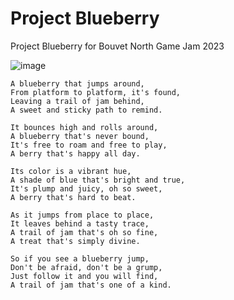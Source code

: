 # Project Blueberry
Project Blueberry for Bouvet North Game Jam 2023

![image](https://github.com/madsrodal/project-blueberry/assets/14834410/8123c1b8-8e84-4c50-87cc-46d8f7218844)
```
A blueberry that jumps around,
From platform to platform, it's found,
Leaving a trail of jam behind,
A sweet and sticky path to remind.

It bounces high and rolls around,
A blueberry that's never bound,
It's free to roam and free to play,
A berry that's happy all day.

Its color is a vibrant hue,
A shade of blue that's bright and true,
It's plump and juicy, oh so sweet,
A berry that's hard to beat.

As it jumps from place to place,
It leaves behind a tasty trace,
A trail of jam that's oh so fine,
A treat that's simply divine.

So if you see a blueberry jump,
Don't be afraid, don't be a grump,
Just follow it and you will find,
A trail of jam that's one of a kind.
```
